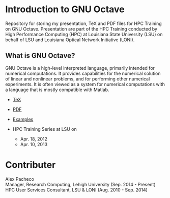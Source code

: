 # Introduction to GNU Octave
Repository for storing my presentation, TeX and PDF files for HPC 
Training on GNU Octave. Presentation are part of the HPC Training 
conducted by High Performance Computing (HPC) at Louisiana State 
University (LSU) on behalf of LSU and Louisiana Optical Network 
Initiative (LONI).  

## What is GNU Octave?
GNU Octave is a high-level interpreted language, primarily intended 
for numerical computations. It provides capabilities for the 
numerical solution of linear and nonlinear problems, and for 
performing other numerical experiments. It is often viewed as a 
system for numerical computations with a language that is mostly 
compatible with Matlab. 
 
  * [TeX ](Octave.tex)
  * [PDF](Octave.pdf)
  * [Examples](octave-tutorial)

  * HPC Training Series at LSU on
    + Apr. 18, 2012
    + Apr. 10, 2013

# Contributer
Alex Pacheco  
 Manager, Research Computing, Lehigh University (Sep. 2014 - Present)  
 HPC User Services Consultant, LSU & LONI (Aug. 2010 - Sep. 2014)  


